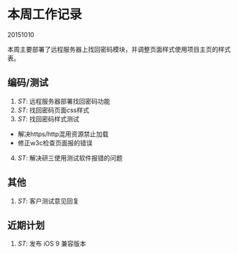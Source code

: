 # 本周工作记录

20151010

本周主要部署了远程服务器上找回密码模块，并调整页面样式使用项目主页的样式表。

## 编码/测试

1. *ST*: 远程服务器部署找回密码功能
2. *ST*: 找回密码页面css样式
3. *ST*: 找回密码样式测试
  - 解决https/http混用资源禁止加载
  - 修正w3c检查页面报的错误
4. *ST*: 解决研三使用测试软件报错的问题

## 其他

1. *ST*: 客户测试意见回复

## 近期计划

1. *ST*: 发布 iOS 9 兼容版本
